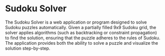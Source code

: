 # Sudoku Solver
The Sudoku Solver is a web application or program designed to solve Sudoku puzzles automatically. Given a partially filled 9x9 Sudoku grid, the solver applies algorithms (such as backtracking or constraint propagation) to find the solution, ensuring that the puzzle adheres to the rules of Sudoku. The application provides both the ability to solve a puzzle and visualize the solution step-by-step.
